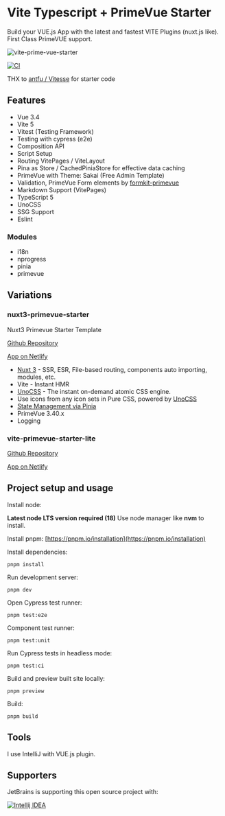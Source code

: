 # Vite Typescript + PrimeVue Starter

Build your VUE.js App with the latest and fastest VITE Plugins (nuxt.js like).
First Class PrimeVUE support.

![vite-prime-vue-starter](vite-prime-vue-starter.png)

[![CI](https://github.com/sfxcode/vite-primevue-starter/actions/workflows/main.yml/badge.svg)](https://github.com/sfxcode/vite-primevue-starter/actions/workflows/main.yml)

THX to [antfu / Vitesse](https://github.com/antfu/vitesse) for starter code

## Features
 
- Vue 3.4 
- Vite 5
- Vitest (Testing Framework)
- Testing with cypress (e2e)
- Composition API
- Script Setup
- Routing VitePages / ViteLayout
- Pina as Store / CachedPiniaStore for effective data caching
- PrimeVue with Theme: Sakai (Free Admin Template)
- Validation, PrimeVue Form elements by [formkit-primevue](https://github.com/sfxcode/formkit-primevue)
- Markdown Support (VitePages)
- TypeScript 5
- UnoCSS
- SSG Support
- Eslint

### Modules
- i18n
- nprogress
- pinia
- primevue

## Variations

### nuxt3-primevue-starter

Nuxt3 Primevue Starter Template

[Github Repository](https://github.com/sfxcode/nuxt3-primevue-starter)

[App on Netlify](https://nuxt3-primevue-starter.netlify.app/)

- [Nuxt 3](https://nuxt.com) - SSR, ESR, File-based routing, components auto importing, modules, etc.
- Vite - Instant HMR
- [UnoCSS](https://github.com/antfu/unocss) - The instant on-demand atomic CSS engine.
- Use icons from any icon sets in Pure CSS, powered by [UnoCSS](https://github.com/antfu/unocss)
- [State Management via Pinia](https://pinia.esm.dev)
- PrimeVue 3.40.x
- Logging

### vite-primevue-starter-lite

[Github Repository](https://github.com/sfxcode/vite-primevue-starter-lite)

[App on Netlify](https://vite-primevue-starter-lite.netlify.app/)

## Project setup and usage

Install node:

**Latest node LTS version required (18)**
Use node manager like **nvm** to install.

Install pnpm:
[https://pnpm.io/installation](https://pnpm.io/installation)

Install dependencies:

```
pnpm install
```

Run development server:

```
pnpm dev
```

Open Cypress test runner:

```
pnpm test:e2e
```

Component test runner:

```
pnpm test:unit
```

Run Cypress tests in headless mode:

```
pnpm test:ci
```

Build and preview built site locally:

```
pnpm preview
```

Build:

```
pnpm build
```

## Tools

I use IntelliJ with VUE.js plugin.

## Supporters

JetBrains is supporting this open source project with:

[![Intellij IDEA](http://www.jetbrains.com/img/logos/logo_intellij_idea.png)](http://www.jetbrains.com/idea/)

